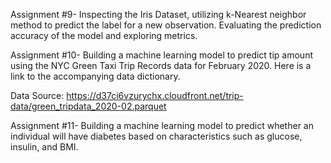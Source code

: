 Assignment #9- Inspecting the Iris Dataset, utilizing k-Nearest neighbor method to predict
the label for a new observation. Evaluating the prediction accuracy of the model and exploring metrics.

Assignment #10- Building a machine learning model to predict tip amount using the NYC Green Taxi 
Trip Records data for February 2020. Here is a link to the accompanying data dictionary. 

Data Source: https://d37ci6vzurychx.cloudfront.net/trip-data/green_tripdata_2020-02.parquet

Assignment #11- Building a machine learning model to predict whether an individual will have diabetes
based on characteristics such as glucose, insulin, and BMI. 

